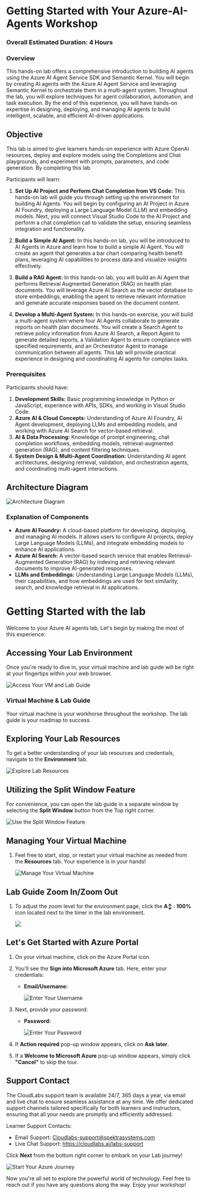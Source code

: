 # Getting Started with Your Azure-AI-Agents Workshop
### Overall Estimated Duration: 4 Hours
### Overview

This hands-on lab offers a comprehensive introduction to building AI agents using the Azure AI Agent Service SDK and Semantic Kernel. You will begin by creating AI agents with the Azure AI Agent Service and leveraging Semantic Kernel to orchestrate them in a multi-agent system. Throughout the lab, you will explore techniques for agent collaboration, automation, and task execution. By the end of this experience, you will have hands-on expertise in designing, deploying, and managing AI agents to build intelligent, scalable, and efficient AI-driven applications.

## Objective 

This lab is aimed to give learners hands-on experience with Azure OpenAI resources, deploy and explore models using the Completions and Chat playgrounds, and experiment with prompts, parameters, and code generation. By completing this lab

Participants will learn:

1. **Set Up AI Project and Perform Chat Completion from VS Code:** This hands-on lab will guide you through setting up the environment for building AI Agents. You will begin by configuring an AI Project in Azure AI Foundry, deploying a Large Language Model (LLM) and embedding models. Next, you will connect Visual Studio Code to the AI Project and perform a chat completion call to validate the setup, ensuring seamless integration and functionality.

2. **Build a Simple AI Agent:** In this hands-on lab, you will be introduced to AI Agents in Azure and learn how to build a simple AI Agent. You will create an agent that generates a bar chart comparing health benefit plans, leveraging AI capabilities to process data and visualize insights effectively.

3. **Build a RAG Agent:** In this hands-on lab, you will build an AI Agent that performs Retrieval Augmented Generation (RAG) on health plan documents. You will leverage Azure AI Search as the vector database to store embeddings, enabling the agent to retrieve relevant information and generate accurate responses based on the document content.

4. **Develop a Multi-Agent System:** In this hands-on exercise, you will build a multi-agent system where four AI Agents collaborate to generate reports on health plan documents. You will create a Search Agent to retrieve policy information from Azure AI Search, a Report Agent to generate detailed reports, a Validation Agent to ensure compliance with specified requirements, and an Orchestrator Agent to manage communication between all agents. This lab will provide practical experience in designing and coordinating AI agents for complex tasks.

### Prerequisites
Participants should have:

1. **Development Skills:** Basic programming knowledge in Python or JavaScript, experience with APIs, SDKs, and working in Visual Studio Code.
1. **Azure AI & Cloud Concepts:** Understanding of Azure AI Foundry, AI Agent development, deploying LLMs and embedding models, and working with Azure AI Search for vector-based retrieval.
1. **AI & Data Processing:** Knowledge of prompt engineering, chat completion workflows, embedding models, retrieval-augmented generation (RAG), and content filtering techniques.
1. **System Design & Multi-Agent Coordination:** Understanding AI agent architectures, designing retrieval, validation, and orchestration agents, and coordinating multi-agent interactions.

## Architecture Diagram

![Architecture Diagram](./media/standard-agent-setup-resources.png)
 
### Explanation of Components

- **Azure AI Foundry:** A cloud-based platform for developing, deploying, and managing AI models. It allows users to configure AI projects, deploy Large Language Models (LLMs), and integrate embedding models to enhance AI applications.
- **Azure AI Search:** A vector-based search service that enables Retrieval-Augmented Generation (RAG) by indexing and retrieving relevant documents to improve AI-generated responses.
- **LLMs and Embeddings:** Understanding Large Language Models (LLMs), their capabilities, and how embeddings are used for text similarity, search, and knowledge retrieval in AI applications.

# Getting Started with the lab
 
Welcome to your Azure AI agents lab, Let's begin by making the most of this experience:

## Accessing Your Lab Environment
 
Once you're ready to dive in, your virtual machine and lab guide will be right at your fingertips within your web browser.
 
  ![Access Your VM and Lab Guide](./media/gt-7.png)

### Virtual Machine & Lab Guide
 
Your virtual machine is your workhorse throughout the workshop. The lab guide is your roadmap to success.
 
## Exploring Your Lab Resources
 
To get a better understanding of your lab resources and credentials, navigate to the **Environment** tab.
 
  ![Explore Lab Resources](./media/gt-2.png)
 
## Utilizing the Split Window Feature
 
For convenience, you can open the lab guide in a separate window by selecting the **Split Window** button from the Top right corner.
 
  ![Use the Split Window Feature](./media/gt-9.png)
 
## Managing Your Virtual Machine
 
1. Feel free to start, stop, or restart your virtual machine as needed from the **Resources** tab. Your experience is in your hands!
 
   ![Manage Your Virtual Machine](./media/gt-10.png)


## Lab Guide Zoom In/Zoom Out
 
1. To adjust the zoom level for the environment page, click the **A↕ : 100%** icon located next to the timer in the lab environment.

   ![](./media/gt-8.png)


<!-- ## Lab Duration Extension

1. To extend the duration of the lab, kindly click the **Hourglass** icon in the top right corner of the lab environment. 

    ![Manage Your Virtual Machine](../Media/gext.png)

    >**Note:** You will get the **Hourglass** icon when 10 minutes are remaining in the lab.

2. Click **OK** to extend your lab duration.
 
   ![Manage Your Virtual Machine](../Media/gext2.png)

3. If you have not extended the duration prior to when the lab is about to end, a pop-up will appear, giving you the option to extend. Click **OK** to proceed. -->


## Let's Get Started with Azure Portal
 
1. On your virtual machine, click on the Azure Portal icon.
2. You'll see the **Sign into Microsoft Azure** tab. Here, enter your credentials:
 
   - **Email/Username:** <inject key="AzureAdUserEmail"></inject>
 
     ![Enter Your Username](./media/gt-5.png)
 
3. Next, provide your password:
 
   - **Password:** <inject key="AzureAdUserPassword"></inject>
 
      ![Enter Your Password](./media/gt-4.png)

1. If **Action required** pop-up window appears, click on **Ask later**.
1. If a **Welcome to Microsoft Azure** pop-up window appears, simply click **"Cancel"** to skip the tour.

## Support Contact
 
The CloudLabs support team is available 24/7, 365 days a year, via email and live chat to ensure seamless assistance at any time. We offer dedicated support channels tailored specifically for both learners and instructors, ensuring that all your needs are promptly and efficiently addressed.
 
Learner Support Contacts:
 
- Email Support: Cloudlabs-support@spektrasystems.com
- Live Chat Support: https://cloudlabs.ai/labs-support

Click **Next** from the bottom right corner to embark on your Lab journey!
 
   ![Start Your Azure Journey](./media/gt-6.png)
 
Now you're all set to explore the powerful world of technology. Feel free to reach out if you have any questions along the way. Enjoy your workshop!
